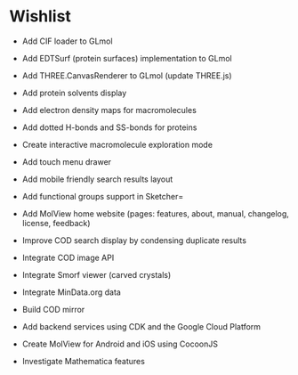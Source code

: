 Wishlist
========

- Add CIF loader to GLmol
- Add EDTSurf (protein surfaces) implementation to GLmol
- Add THREE.CanvasRenderer to GLmol (update THREE.js)
- Add protein solvents display
- Add electron density maps for macromolecules
- Add dotted H-bonds and SS-bonds for proteins
- Create interactive macromolecule exploration mode

- Add touch menu drawer
- Add mobile friendly search results layout
- Add functional groups support in Sketcher=
- Add MolView home website (pages: features, about, manual, changelog, license, feedback)
- Improve COD search display by condensing duplicate results
- Integrate COD image API
- Integrate Smorf viewer (carved crystals)
- Integrate MinData.org data
- Build COD mirror
- Add backend services using CDK and the Google Cloud Platform
- Create MolView for Android and iOS using CocoonJS
- Investigate Mathematica features
